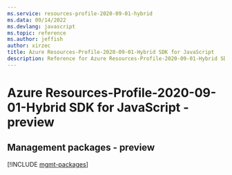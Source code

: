 ```yaml
---
ms.service: resources-profile-2020-09-01-hybrid
ms.data: 09/14/2022
ms.devlang: javascript
ms.topic: reference
ms.author: jeffish
author: xirzec
title: Azure Resources-Profile-2020-09-01-Hybrid SDK for JavaScript
description: Reference for Azure Resources-Profile-2020-09-01-Hybrid SDK for JavaScript
---
```

# Azure Resources-Profile-2020-09-01-Hybrid SDK for JavaScript - preview

## Management packages - preview
[!INCLUDE [mgmt-packages](resources-profile-2020-09-01-hybrid-mgmt-index.md)]
